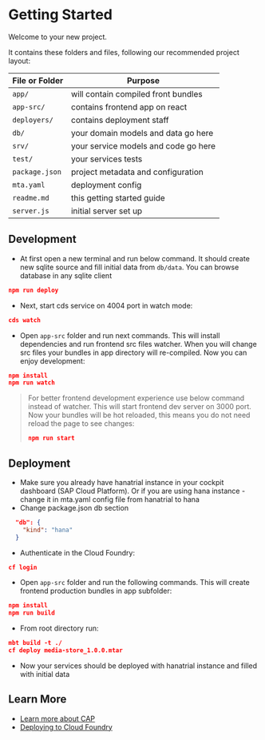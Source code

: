# Getting Started

Welcome to your new project.

It contains these folders and files, following our recommended project layout:

| File or Folder | Purpose                              |
| -------------- | ------------------------------------ |
| `app/`         | will contain compiled front bundles  |
| `app-src/`     | contains frontend app on react       |
| `deployers/`   | contains deployment staff            |
| `db/`          | your domain models and data go here  |
| `srv/`         | your service models and code go here |
| `test/`        | your services tests                  |
| `package.json` | project metadata and configuration   |
| `mta.yaml`     | deployment config                    |
| `readme.md`    | this getting started guide           |
| `server.js`    | initial server set up                |

## Development

- At first open a new terminal and run below command. It should create new sqlite source and fill initial data from `db/data`. You can browse database in any sqlite client

```json
npm run deploy
```

- Next, start cds service on 4004 port in watch mode:

```json
cds watch
```

- Open `app-src` folder and run next commands. This will install dependencies and run frontend src files watcher. When you will change src files your bundles in app directory will re-compiled. Now you can enjoy development:

```json
npm install
npm run watch
```

> For better frontend development experience use below command instead of watcher. This will start frontend dev server on 3000 port. Now your bundles will be hot reloaded, this means you do not need reload the page to see changes:
>
> ```json
> npm run start
> ```

## Deployment

- Make sure you already have hanatrial instance in your cockpit dashboard (SAP Cloud Platform).
  Or if you are using hana instance - change it in mta.yaml config file from hanatrial to hana
- Change package.json db section

```json
  "db": {
    "kind": "hana"
  }
```

- Authenticate in the Cloud Foundry:

```json
cf login
```

- Open `app-src` folder and run the following commands. This will create frontend production bundles in app subfolder:

```json
npm install
npm run build
```

- From root directory run:

```json
mbt build -t ./
cf deploy media-store_1.0.0.mtar
```

- Now your services should be deployed with hanatrial instance and filled with initial data

## Learn More

- [Learn more about CAP](https://cap.cloud.sap/docs/get-started/)
- [Deploying to Cloud Foundry](https://cap.cloud.sap/docs/advanced/deploy-to-cloud)
